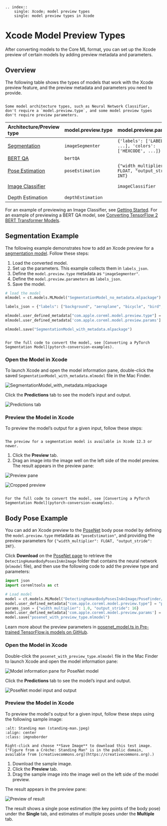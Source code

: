 ```{eval-rst}
.. index:: 
    single: Xcode; model preview types
    single: model preview types in Xcode
```

# Xcode Model Preview Types

After converting models to the Core ML format, you can set up the Xcode preview of certain models by adding preview metadata and parameters.

## Overview

The following table shows the types of models that work with the Xcode preview feature, and the preview metadata and parameters you need to provide.

```{note}

Some model architecture types, such as Neural Network Classifier, don't require a `model.preview.type`, and some model preview types don't require preview parameters.
```

| Architecture/Preview type                                                      | model.preview.type | model.preview.parameters                                 | Input      | Output       |
| :----------------------------------------------------------------------------- | :----------------- | :------------------------------------------------------- | :--------- | :----------- |
| [Segmentation](#segmentation-example)                                          | `imageSegmenter`   | `{'labels': ['LABEL', ...], 'colors': ['HEXCODE', ...]}` | Image      | MultiArray   |
| [BERT QA](convert-tensorflow-2-bert-transformer-models.md#convert-the-tf-hub-bert-transformer-model)                                                    | `bertQA`           |                                                          | MultiArray | MultiArray   |
| [Pose Estimation](#body-pose-example)                                          | `poseEstimation`   | `{"width_multiplier": FLOAT, "output_stride": INT}`      | Image      | MultiArray   |
| [Image Classifier](introductory-quickstart) |                    |  `imageClassifier`       | Image      | Dict, string |
| Depth Estimation                                                               | `depthEstimation`  |                                                          | Image      | MultiArray   |

For an example of previewing an Image Classifier, see [Getting Started](introductory-quickstart). For an example of previewing a BERT QA model, see [Converting TensorFlow 2 BERT Transformer Models](convert-tensorflow-2-bert-transformer-models.md#convert-the-tf-hub-bert-transformer-model).

## Segmentation Example

The following example demonstrates how to add an Xcode preview for a [segmentation model](https://pytorch.org/hub/pytorch_vision_deeplabv3_resnet101/ "DeepLabV3 model with a ResNet-101 backbone"). Follow these steps:

1. Load the converted model.
2. Set up the parameters. This example collects them in `labels_json`.
3. Define the `model.preview.type` metadata as `"imageSegmenter"`.
4. Define the `model.preview.parameters` as `labels_json`.
5. Save the model.

```python
# load the model
mlmodel = ct.models.MLModel("SegmentationModel_no_metadata.mlpackage")

labels_json = {"labels": ["background", "aeroplane", "bicycle", "bird", "board", "bottle", "bus", "car", "cat", "chair", "cow", "diningTable", "dog", "horse", "motorbike", "person", "pottedPlant", "sheep", "sofa", "train", "tvOrMonitor"]}

mlmodel.user_defined_metadata["com.apple.coreml.model.preview.type"] = "imageSegmenter"
mlmodel.user_defined_metadata['com.apple.coreml.model.preview.params'] = json.dumps(labels_json)

mlmodel.save("SegmentationModel_with_metadata.mlpackage")
```

```{note}

For the full code to convert the model, see [Converting a PyTorch Segmentation Model](pytorch-conversion-examples).
```

### Open the Model in Xcode

To launch Xcode and open the model information pane, double-click the saved `SegmentationModel_with_metadata.mlmodel` file in the Mac Finder.

![SegmentationModel_with_metadata.mlpackage](images/xcode-segment-metadata3.png)

Click the **Predictions** tab to see the model’s input and output.

![Predictions tab](images/xcode-segment-predictions.png)


### Preview the Model in Xcode

To preview the model’s output for a given input, follow these steps:

```{note}

The preview for a segmentation model is available in Xcode 12.3 or newer.
```

1. Click the **Preview** tab.
2. Drag an image into the image well on the left side of the model preview. The result appears in the preview pane:

![Preview pane](images/xcode-deeplab-model5-preview-drag.png)
    
![Cropped preview](images/xcode-deeplab-model5-preview-drag2.png)

```{note}

For the full code to convert the model, see [Converting a PyTorch Segmentation Model](pytorch-conversion-examples).
```

## Body Pose Example

You can add an Xcode preview to the [PoseNet](https://developer.apple.com/documentation/coreml/detecting_human_body_poses_in_an_image?language=objc) body pose model by defining the `model.preview.type` metadata as `"poseEstimation"`, and providing the preview parameters for `{"width_multiplier": FLOAT, "output_stride": INT}`.

Click **Download** on the [PoseNet page](https://developer.apple.com/documentation/coreml/detecting_human_body_poses_in_an_image?language=objc) to retrieve the `DetectingHumanBodyPosesInAnImage` folder that contains the neural network (`mlmodel` file), and then use the following code to add the preview type and parameters:

```python
import json
import coremltools as ct

# Load model
model = ct.models.MLModel("DetectingHumanBodyPosesInAnImage/PoseFinder/Model/PoseNetMobileNet075S16FP16.mlmodel")
model.user_defined_metadata["com.apple.coreml.model.preview.type"] = "poseEstimation"
params_json = {"width_multiplier": 1.0, "output_stride": 16}
model.user_defined_metadata['com.apple.coreml.model.preview.params'] = json.dumps(params_json)
model.save("posenet_with_preview_type.mlmodel")
```

Learn more about the preview parameters in [posenet_model.ts in Pre-trained TensorFlow.js models on GitHub](https://github.com/tensorflow/tfjs-models/blob/master/posenet/src/posenet_model.ts "tfjs-models/posenet/src/posenet_model.ts").
 

### Open the Model in Xcode

Double-click the `posenet_with_preview_type.mlmodel` file in the Mac Finder to launch Xcode and open the model information pane:

![Model information pane for PoseNet model](images/xcode-bodypose-posenet-metadata.png)

Click the **Predictions** tab to see the model’s input and output.

![PoseNet model input and output](images/xcode-bodypose-posenet-predictions.png)


### Preview the Model in Xcode

To preview the model's output for a given input, follow these steps using the following sample image:

```{figure} images/standing-man.jpeg
:alt: Standing man (standing-man.jpeg)
:align: center
:class: imgnoborder

Right-click and choose **Save Image** to download this test image. ("Figure from a Crèche: Standing Man" is in the public domain, available from [creativecommons.org](https://creativecommons.org).)
```

1. Download the sample image.
2. Click the **Preview** tab.
3. Drag the sample image into the image well on the left side of the model preview.

The result appears in the preview pane:

![Preview of result](images/xcode-bodypose-posenet-preview.png)

The result shows a single pose estimation (the key points of the body pose) under the **Single** tab, and estimates of multiple poses under the **Multiple** tab.

